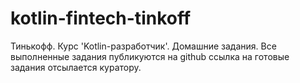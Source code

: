 # kotlin-fintech-tinkoff
Тинькофф. Курс 'Kotlin-разработчик'. Домашние задания. Все выполненные задания публикуются на github ссылка на готовые задания отсылается куратору.
